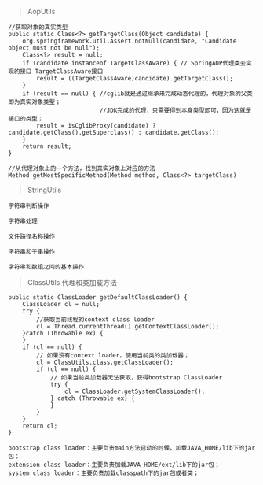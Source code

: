 > AopUtils
    
    //获取对象的真实类型
    public static Class<?> getTargetClass(Object candidate) {
        org.springframework.util.Assert.notNull(candidate, "Candidate object must not be null");
        Class<?> result = null;
        if (candidate instanceof TargetClassAware) { // SpringAOP代理类去实现的接口 TargetClassAware接口
            result = ((TargetClassAware)candidate).getTargetClass();
        }
        if (result == null) { //cglib就是通过继承来完成动态代理的，代理对象的父类即为真实对象类型；
                              //JDK完成的代理，只需要得到本身类型即可，因为这就是接口的类型；
            result = isCglibProxy(candidate) ? candidate.getClass().getSuperclass() : candidate.getClass();
        }
        return result;
    }

    //从代理对象上的一个方法，找到真实对象上对应的方法
    Method getMostSpecificMethod(Method method, Class<?> targetClass)
    
> StringUtils

    字符串判断操作
    
    字符串处理
    
    文件路径名称操作
    
    字符串和子串操作
    
    字符串和数组之间的基本操作  
    
> ClassUtils 代理和类加载方法

    public static ClassLoader getDefaultClassLoader() {
        ClassLoader cl = null;
        try {
            //获取当前线程的context class loader
            cl = Thread.currentThread().getContextClassLoader();
        }catch (Throwable ex) {
        }
        if (cl == null) {
            // 如果没有context loader，使用当前类的类加载器；
            cl = ClassUtils.class.getClassLoader();
            if (cl == null) {
                // 如果当前类加载器无法获取，获得bootstrap ClassLoader
                try {
                    cl = ClassLoader.getSystemClassLoader();
                } catch (Throwable ex) {
                }
            }
        }
        return cl;
    }
    
    bootstrap class loader：主要负责main方法启动的时候，加载JAVA_HOME/lib下的jar包；
    extension class loader：主要负责加载JAVA_HOME/ext/lib下的jar包；
    system class loader：主要负责加载classpath下的jar包或者类；
  